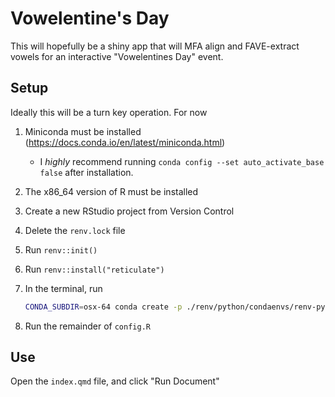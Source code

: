 # Vowelentine's Day

This will hopefully be a shiny app that will MFA align and FAVE-extract vowels for an interactive "Vowelentines Day" event.

## Setup

Ideally this will be a turn key operation. For now

1.  Miniconda must be installed (<https://docs.conda.io/en/latest/miniconda.html>)

    -   I *highly* recommend running `conda config --set auto_activate_base false` after installation.

2.  The x86_64 version of R must be installed

3.  Create a new RStudio project from Version Control

4.  Delete the `renv.lock` file

5.  Run `renv::init()`

6.  Run `renv::install("reticulate")`

7.  In the terminal, run

    ``` bash
    CONDA_SUBDIR=osx-64 conda create -p ./renv/python/condaenvs/renv-python montreal-forced-aligner -c conda-forge
    ```

8.  Run the remainder of `config.R`

## Use

Open the `index.qmd` file, and click "Run Document"
